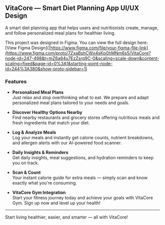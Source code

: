 ## VitaCore — Smart Diet Planning App UI/UX Design

A smart diet planning app that helps users and nutritionists create, manage, and follow personalized meal plans for healthier living.

This project was designed in Figma. You can view the full design here:
[View Figma Design]([https://www.figma.com/file/your-figma-file-link](https://www.figma.com/proto/7ZxaBshCWx4sKp0hMNm6s5/VitaCore?node-id=247-498&t=mZ6a64u7EzZsrq9C-0&scaling=scale-down&content-scaling=fixed&page-id=0%3A1&starting-point-node-id=244%3A380&show-proto-sidebar=1)

### Features

- **Personalized Meal Plans**  
  Just relax and stop overthinking what to eat. We prepare and adapt personalized meal plans tailored to your needs and goals.

- **Discover Healthy Options Nearby**  
  Find nearby restaurants and grocery stores offering nutritious meals and fresh ingredients that match your diet.

- **Log & Analyze Meals**  
  Log your meals and instantly get calorie counts, nutrient breakdowns, and allergen alerts with our AI-powered food scanner.

- **Daily Insights & Reminders**  
  Get daily insights, meal suggestions, and hydration reminders to keep you on track.

- **Scan & Count**  
  Your instant calorie guide for extra meals — simply scan and know exactly what you're consuming.

- **VitaCore Gym Integration**  
  Start your fitness journey today and achieve your goals with VitaCore Gym. Sign up now and level up your health!

---

Start living healthier, easier, and smarter — all with VitaCore!
